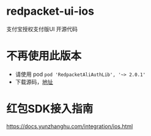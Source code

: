 # redpacket-ui-ios
支付宝授权支付版UI 开源代码

# 不再使用此版本
* 请使用 pod `pod 'RedpacketAliAuthLib', '~> 2.0.1'`
* 下载源码，[地址](https://github.com/YunzhanghuOpen/redpacket-ui-open-ios)


# 红包SDK接入指南
https://docs.yunzhanghu.com/integration/ios.html

